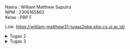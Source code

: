 Nama : William Matthew Saputra  
NPM : 2306165862  
Kelas : PBP F  

Link: https://william-matthew31-tugas2pbp.pbp.cs.ui.ac.id/

<details>
  <summary>Tugas 2</summary>

**TUGAS 2**
**Memuat project django baru**  
Dalam pembuatan proyek Django baru, ada beberapa hal dasar yang harus disiapkan mulai dari penyimpanan lokal, repository pada GitHub hingga hal - hal penting seperti _virtual environment_ dan lainnya. Penyimpanan lokal berguna untuk menyimpan data secara lokal pada penyimpanan komputer, sedangkan _repository_ GitHub adalah ruang penyimpanan secara daring. Data pada penyimpanan lokal nantinya akan di _push_ ke _repository_ GitHub sehingga data bisa diakses oleh pengembang lain sekaligus bisa dilacak perubahannya. Setelah menyiapkan penyimpanan lokal dan _repository_ GitHub, saya membuat dan mengaktifkan _virtual environment_ untuk mengisolasi _package_ dan _dependencies_ dari aplikasi sehingga tidak terjadi konflik dengan versi lain yang terdapat pada komputer. Selanjutnya, saya menyiapkan dependencies yang merupakan sebuah modul untuk fungsionalitas suatu perangkat lunak. _Dependencies_ mencakup _library_, _framework_, ataupun _package_. Pada kasus ini, saya menambahkan _dependencies_ melalui _file_ yang bernama `requirements.txt` yang nantinya akan di _install_ dengan memanfaatkan _virtual environment_. Setelah semua hal sudah siap, saya membuat proyek Django dengan nama `tugas2pbp` dengan perintah `django-admin startproject tugas2pbp .` Sebelum dijalankan, proyek Django harus diatur konfigurasinya pada file `settings.py`. Bagian yang harus diubah adalah `ALLOWED_HOST`, yang merupakan daftar host yang diperbolehkan untuk mengakses aplikasi web. Setelah itu, proyek Django ini bisa di deploy.  
  
**Membuat aplikasi dengan nama `main` pada proyek tersebut**  
Untuk membuat aplikasi dengan nama main pada proyek, saya menggunakan perintah `python manage.py startapp main` sehingga dirketori `main` baru akan terbentuk. Setelah itu saya mendaftarkan aplikasi `main` ke dalam proyek melalui file `settings.py`. Saya menambahkan `main` pada bagian `INSTALLED_APPS` pada file tersebut.  
  
**Melakukan routing pada proyek agar dapat menjalankan aplikasi `main`**  
Routing proyek dilakukan agar aplikasi `main` bisa dibuka melalui web. Routing dilakukan dengan membuat berkas `urls.py` pada direktori `main` yang sudah dibuat sebelumnya. Hal ini dilakukan untuk mengatur rute URL secara spesifik berdasarkan fitur yang ada pada aplikasi. Setelah itu saya menambahkan rute URL menggunakan fungsi _include_ pada berkas `urls.py`  pada direktori proyek untuk mengarahkan routing URL pada tingkat yang lebih luas dan mengarahkannya ke aplikasi.  

**Membuat model pada aplikasi `main` dengan nama `Product` dan memiliki atribut wajib (name, price, description)**  
Saya membuat model pada aplikasi dengan memodifikasi berkas `models.py` pada direktori main. Untuk tugas ini, saya menggunakan _CharField_ untuk atribut `name`, _IntegerField_ untuk atribut `price`, _TextField_ untuk atribut `description`, _DecimalField_ untuk atribut `thickness`, dan juga _TextField_ untuk atribut `user_reviews`. Setelah membuat model sesuai keinginan, saya melakukan migrasi model untuk mengubah struktur tabel data sesuai dengan model yang saya sudah definisikan.  

**Membuat sebuah fungsi pada `views.py` untuk dikembalikan ke dalam sebuah template HTML yang menampilkan nama aplikasi serta nama dan kelas kamu**  
`views.py` akan ditambahkan fungsi yang mengembalikan data yang diinginkan ke template HTML. Pada tugas ini, saya mengembalikan nama aplikasi, nama pribadi, dan kelas ke template HTML.  

**Membuat sebuah routing pada `urls.py` aplikasi `main` untuk memetakan fungsi yang telah dibuat pada `views.py`.**  
Saya menambahkan rute URL pada `urls.py` untuk mengatur rute URL yang berhubungan dengan aplikasi `main`. Pada kasus ini, URL akan memetakan fungsi yang sudah dibuat pada `views.py`. Hal ini berguna untuk menggunakan fungsi yang sudah dibuat melalui URL tertentu.  

**Melakukan deployment ke PWS terhadap aplikasi yang sudah dibuat sehingga nantinya dapat diakses oleh teman-temanmu melalui Internet.**  
Setelah menyiapkan seluruh komponen yang diperlukan untuk membuat aplikasi, saya melakukan deployment dengan menambahkan URL deployment pada berkasi `settings.py`, dilanjutkan dengan perintah _git add, commit_, dan _push_ perubahan ke GitHub sekaligus ke server PWS. Setelah _deployment_ berhasil, aplikasi bisa diakses melalui internet.  

**Bagan dan penjelasan**  
![PBP William (1)](https://github.com/user-attachments/assets/55e7a8d4-3280-4f35-8e1f-3c94cbfb3773)  
Bagan tersebut menggambarkan flow kerja dari aplikasi Django. Hal ini diawali dengan _request client_ dari pengguna yang akan diterima oleh `urls.py` yang berfungsi untuk menentukan _view_ yang tepat. Setelah itu, request akan diteruskan ke `views.py` yang nantinya akan berinteraksi dengan `models.py` dalam bentuk membaca atau menulis data yang diperlukan oleh database. Setelah proses data, `views.py` akan menerima data dari `main.html` yang berfungsi sebagai _template_ HTML dan bisa melakukan visualisasi data yang sudah diproses menjadi tampilan yang bisa dinikmati pengguna. Proses ini diakhiri dengan `views.py` yang mengirimkan HTTP _response_ berupa HTML yang sudah diproses atau dirender kepada pengguna.

**Bagian Pertanyaan**  
**1. Jelaskan fungsi git dalam pengembangan perangkat lunak!**  
Git adalah sebuah _distributed version control system_ (dVCS) yang berfungsi sebagai mengontrol dan melacak perubahan versi yang terjadi pada suatu proyek. Hal ini memungkinkan pengembang untuk memastikan bahwa setiap perubahan yang terjadi bisa diatur, dipantau, dan dilacak secara menyeluruh. Selain itu, perubahan juga bisa dibandingkan bahkan dibatalkan juga diperlukan. Inilah menjadi salah satu tools yang digunakan developer untuk berkolaborasi dalam menyelesaikan suatu projek. Developer bisa secara bebas bekerja pada bagian yang berbeda secara bersamaan tanpa mengganggu pekerjaan yang lain.  
  
**2. Menurut Anda, dari semua framework yang ada, mengapa framework Django dijadikan permulaan pembelajaran pengembangan perangkat lunak?**  
Framework Django digunakan sebagai permulaan dalam pembelajaran pengembangan perangkat lunak karena Django sendiri yang ramah untuk pengguna baru. Secara teknis, Django sudah dirancang untuk mengatasi beberapa kerumitan yang terjadi dalam pengembangan web. Rancangan ini juga mencakup ekosistem yang besar, baik, sekaligus memiliki keamanan yang terjamin. Selain itu Django bersifat _open-source_ yang memungkinkan pengembang untuk melakukan modifikasi secara luas. Ada banyak versi, dokumentasi, dan sudah dilengkapi dengan komunitas yang besar dan aktif.  
  
**3. Mengapa model pada Django disebut sebagai ORM?**  
Model pada Django disebut sebagai ORM (_Object Relational Mapping_) karena Django menggunakan cara ini untuk memetakan objek Python ke tabel _database_ yang bersifat _relational_. Pengembang dipermudah melalui kehadiran cara ini, karena mereka tidak perlu  untuk berurusan dengan query SQL secara manual untuk berhubungan dengan _database_. Hal ini cukup digantikan dengan menggunakan model di Python yang secara otomatis diubah menjadi operasi _database_.  
</details>

<details>
  <summary>Tugas 3</summary>

**TUGAS 3**
**Membuat input form untuk menambahkan objek model pada app sebelumnya.**  
Langakh ini dimulai dengan membuat `forms.py` pada untuk membuat _forms_ yang bisa menerima data baru. Form menggunakan model `Product` yang mencakup field yang relevan. Setelah itu kita perbarui kode `views.py` dengan menambahkan fungsi `product_entry`. Fungsi ini menerima data, memvalidasi input, serta menyimpan data tersebut. Setelah berhasil disimpan maka pengguna akan di _redirect_ ke halaman utama. Lalu `views.py` dan `main.html` dimodifikasi untuk menampilan semua entri produk yang sudah dibuat.  

**Tambahkan 4 fungsi views baru untuk melihat objek yang sudah ditambahkan dalam format XML, JSON, XML by ID, dan JSON by ID.**  
    1.  **Format XML**  
        Kita perlu menambahkan fungsi `show_xml` yang mengambil seluruh data dari entry `Product` menggunakan `Product.objects.all()`. Lalu kita gunakan fungsi `serializers.serialize("xml", data)` yang mengembalikan hasil dengan tipe XML. 
          
        ```
        def show_xml(request):
            data = MoodEntry.objects.all()
            return HttpResponse(serializers.serialize("xml", data), content_type="application/xml")
            ```  
            
   2.  **Format JSON**  
       Fungsi yang akan digunakan adalah `show_json` yang serupa dengan `show_xml`. Nantinya fungsi ini akan mengembalikan hasil dengan tipe JSON.  
         
       ```
       def show_json(request):
            data = MoodEntry.objects.all()
            return HttpResponse(serializers.serialize("json", data), content_type="application/json")
       ```
       
  3. **XML by ID dan JSON by ID**  
      Fungsi tambahan`show_xml_by_id` dan `show_json_by_id` digunakan untuk mengambil data `Product` menggunakan ID. Query dilakukan menggunakan `data = MoodEntry.objects.filter(pk=id)` untuk mengambil data sesuai ID, lalu diubah menjadi format XML atau JSON sesuai yang dipanggil. Untuk memanggilnya kita bisa menambahkan ID di belakang URL.  
        
      ```
      def show_xml_by_id(request, id):
            data = MoodEntry.objects.filter(pk=id)
            return HttpResponse(serializers.serialize("xml", data), content_type="application/xml")
      ```  
  
      ```
      def show_json_by_id(request, id):
            data = MoodEntry.objects.filter(pk=id)
            return HttpResponse(serializers.serialize("json", data), content_type="application/json")
      ```  


** Membuat routing URL untuk masing-masing views yang telah ditambahkan pada poin 2.**  
URL ditambahkan pada file `urls.py` supaya fungsi - fungsi yang sudah ditambahkan pada `views.py` bisa diakses dan dimanfaatkan.

```
urlpatterns = [
    path('', show_main, name='show_main'),
    path('create_product_entry',create_product_entry, name='create_product_entry'),
    path('xml/', show_xml, name='show_xml'),
    path('json/', show_json, name='show_json'),
    path('xml/<str:id>/', show_xml_by_id, name='show_xml_by_id'),
    path('json/<str:id>/', show_json_by_id, name='show_json_by_id'),
]
```
  
**Bagian Pertanyaan**  
** Jelaskan mengapa kita memerlukan data delivery dalam pengimplementasian sebuah platform?**  
Data delivery sangat penting dalam pengimplementasian sebuah platform karena data adalah bagian utama dari interaksi antara pengguna dengan sistem. Peran data delivery adalah memastikan agar komunikasi data antara server dan klien bisa berjalan dengan baik. Salah satu contoh dari data delivery yang baik adalah pada aplikasi web dimana klien pengguna bisa mengakses informasi, memasukkan input, hingga menerima respon secara _real time_.  

**Menurutmu, mana yang lebih baik antara XML dan JSON? Mengapa JSON lebih populer dibandingkan XML?**
JSON dan XML memiliki kelebihan dan kekurangannya masing - masing . Namun JSON sering dianggap lebih baik, terutama untuk aplikasi web karena:
  1. Sintaks yang lebih mudah: Sintaks JSON lebih sederhana dan mudah dibaca baik oleh komputer maupun manusia.
  2. Kompatibel dengan JavaScript: JSON adalah turunan dari JavaScript sehingga mudah digunakan dalam aplikasi web tanpa memerlukan parser tambahan.
  3. Efisiensi proses: JSON memiliki struktur dengan basis objek dan array saja sehingga memudahkan proses di berbagai bahasa pemograman.
Dari sudu pandang XML, XMl lebih rumit karena membutuhkan banyak tag yang harus ditulis sehingga ukurannya besar dan lebih lambat dalam melakukan proses.

**Jelaskan fungsi dari method `is_valid()` pada form Django dan mengapa kita membutuhkan method tersebut?**
Method `is_valid()` pada form Django berfungsi untuk memvalidasi input data yang dilakukan oleh pengguna ke dalam form. Method ini mencegah data yang tidak valid atau rusak masuk ke dalam sistem, misalnya angka yang di luar rentang, format nama yang salah, dan lainnya.

**Mengapa kita membutuhkan csrf_token saat membuat form di Django? Apa yang dapat terjadi jika kita tidak menambahkan csrf_token pada form Django? Bagaimana hal tersebut dapat dimanfaatkan oleh penyerang?**
`csrf_token` adalah _randomized token_ yang dihasilkan Django untuk melindungi aplikasi dari serangan CSRF. Serangan ini terjadi ketika ada permintaan berbahaya ke server seperti mengubah data penting menggunakan akun pengguna yang sudah terverifikasi. Tanpa `csrf_token` pada form, aplikasi akan rentan terhadap serangan dan bisa disalahgunakan hingga skala besar seperti menggubah data transaksi dan serangan serupa. Dengan menambahkan `csrf_token` kita memastikan bahwa setiap permintaan POST berasal dari sumber yang valid.

**POSTMAN**

**JSON**  
![image](https://github.com/user-attachments/assets/2bc3c452-ec73-4a21-b39d-0be6c8eaed50)  

**JSON BY ID**  
![image](https://github.com/user-attachments/assets/732802a6-a0bf-423c-a32c-32454d23b9c2)  

**XML**  
![image](https://github.com/user-attachments/assets/c9cbd717-1066-4bc1-aa9e-2e2b7416964e)  

**XML BY ID**  
![image](https://github.com/user-attachments/assets/731d0ec8-eb8e-47d9-8ba4-aa9aaea85a9e)  

</details>



